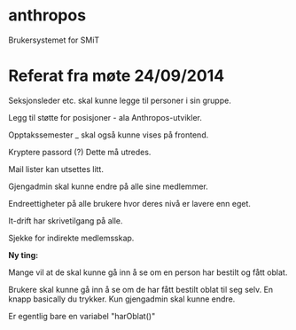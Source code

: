 anthropos
=========

Brukersystemet for SMiT

Referat fra møte 24/09/2014
=========

Seksjonsleder etc. skal kunne legge til personer i sin gruppe.

Legg til støtte for posisjoner - ala Anthropos-utvikler.

Opptakssemester _ skal også kunne vises på frontend.

Kryptere passord (?) Dette må utredes.

Mail lister kan utsettes litt.

Gjengadmin skal kunne endre på alle sine medlemmer.

Endreettigheter på alle brukere hvor deres nivå er lavere enn eget. 

It-drift har skrivetilgang på alle.

Sjekke for indirekte medlemsskap. 

**Ny ting:**

Mange vil at de skal kunne gå inn å se om en person har bestilt og fått oblat.

Brukere skal kunne gå inn å se om de har fått bestilt oblat til seg selv. En knapp basically du trykker. 
Kun gjengadmin skal kunne endre. 

Er egentlig bare en variabel "harOblat()"
